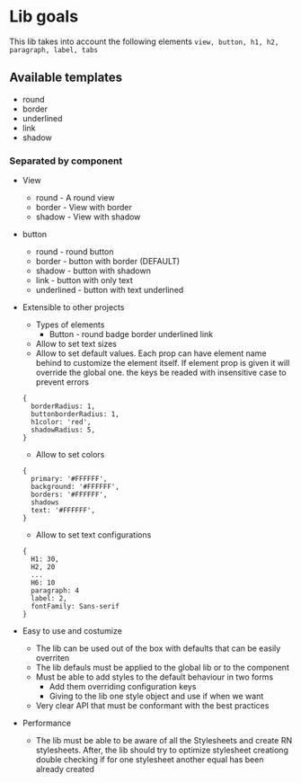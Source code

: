 # Lib goals

This lib takes into account the following elements
`view, button, h1, h2, paragraph, label, tabs`

## Available templates

- round
- border
- underlined
- link
- shadow

### Separated by component

- View
  - round - A round view
  - border - View with border
  - shadow - View with shadow
- button

  - round - round button
  - border - button with border (DEFAULT)
  - shadow - button with shadown
  - link - button with only text
  - underlined - button with text underlined

- Extensible to other projects

  - Types of elements
    - Button - round badge border underlined link
  - Allow to set text sizes
  - Allow to set default values. Each prop can have element name behind to customize the element itself. If element prop is given it will override the global one. the keys be readed with insensitive case to prevent errors

  ```
  {
    borderRadius: 1,
    buttonborderRadius: 1,
    h1color: 'red',
    shadowRadius: 5,
  }
  ```

  - Allow to set colors

  ```
  {
    primary: '#FFFFFF',
    background: '#FFFFFF',
    borders: '#FFFFFF',
    shadows
    text: '#FFFFFF',
  }
  ```

  - Allow to set text configurations

  ```
  {
    H1: 30,
    H2, 20
    ...
    H6: 10
    paragraph: 4
    label: 2,
    fontFamily: Sans-serif
  }
  ```

- Easy to use and costumize

  - The lib can be used out of the box with defaults that can be easily overriten
  - The lib defauls must be applied to the global lib or to the component
  - Must be able to add styles to the default behaviour in two forms
    - Add them overriding configuration keys
    - Giving to the lib one style object and use if when we want
  - Very clear API that must be conformant with the best practices

- Performance
  - The lib must be able to be aware of all the Stylesheets and create RN stylesheets. After, the lib should try to optimize stylesheet creationg double checking if for one stylesheet another equal has been already created
